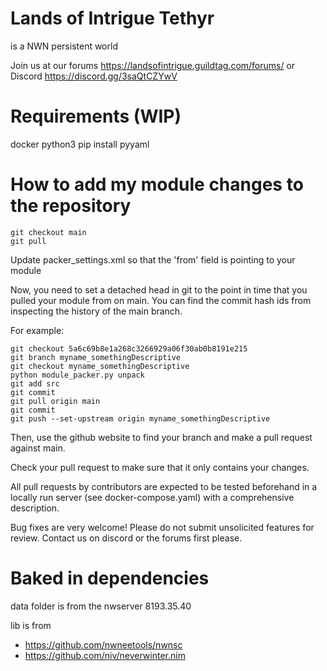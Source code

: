 # Lands of Intrigue Tethyr
is a NWN persistent world

Join us at our forums https://landsofintrigue.guildtag.com/forums/ or Discord https://discord.gg/3saQtCZYwV

# Requirements (WIP)

docker
python3
pip install pyyaml

# How to add my module changes to the repository


```
git checkout main
git pull
```

Update packer_settings.xml so that the 'from' field is pointing to your module

Now, you need to set a detached head in git to the point in time that you pulled your module from on main.
You can find the commit hash ids from inspecting the history of the main branch.

For example:
```
git checkout 5a6c69b8e1a268c3266929a06f30ab0b8191e215
git branch myname_somethingDescriptive
git checkout myname_somethingDescriptive
python module_packer.py unpack
git add src
git commit
git pull origin main
git commit
git push --set-upstream origin myname_somethingDescriptive
```

Then, use the github website to find your branch and make a pull request against main.

Check your pull request to make sure that it only contains your changes.

All pull requests by contributors are expected to be tested beforehand in a locally run server (see docker-compose.yaml) with a comprehensive description.

Bug fixes are very welcome! Please do not submit unsolicited features for review. Contact us on discord or the forums first please.

# Baked in dependencies

data folder is from the nwserver 8193.35.40

lib is from 
* https://github.com/nwneetools/nwnsc
* https://github.com/niv/neverwinter.nim


